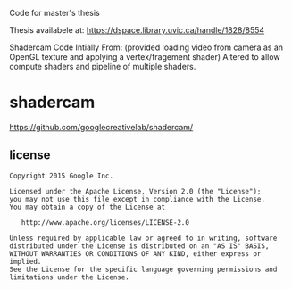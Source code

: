 Code for master's thesis

Thesis availabele at:
https://dspace.library.uvic.ca/handle/1828/8554

Shadercam Code Intially From:
(provided loading video from camera as an OpenGL texture and applying a vertex/fragement shader)
Altered to allow compute shaders and pipeline of multiple shaders.

shadercam
=========

https://github.com/googlecreativelab/shadercam/

license
-------

```
Copyright 2015 Google Inc.

Licensed under the Apache License, Version 2.0 (the "License");
you may not use this file except in compliance with the License.
You may obtain a copy of the License at

   http://www.apache.org/licenses/LICENSE-2.0

Unless required by applicable law or agreed to in writing, software
distributed under the License is distributed on an "AS IS" BASIS,
WITHOUT WARRANTIES OR CONDITIONS OF ANY KIND, either express or implied.
See the License for the specific language governing permissions and
limitations under the License.
```
